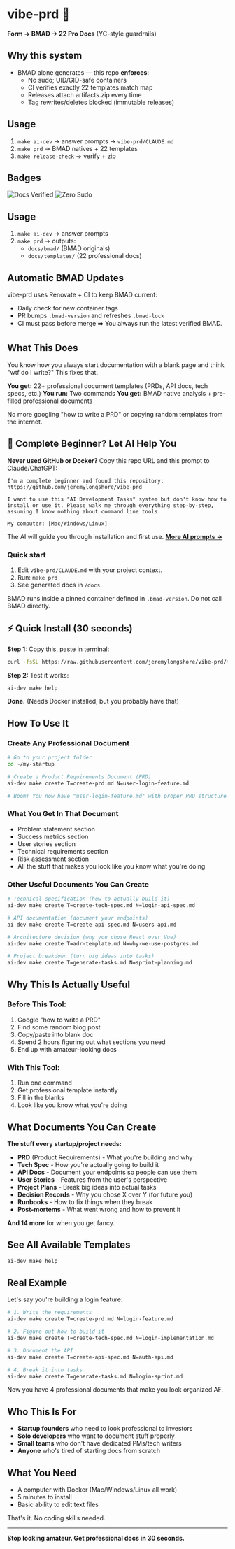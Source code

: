 # vibe-prd 🚀

**Form → BMAD → 22 Pro Docs** (YC-style guardrails)

## Why this system
- BMAD alone generates — this repo **enforces**:
  - No sudo; UID/GID-safe containers
  - CI verifies exactly 22 templates match map
  - Releases attach artifacts.zip every time
  - Tag rewrites/deletes blocked (immutable releases)

## Usage
1. `make ai-dev` → answer prompts → `vibe-prd/CLAUDE.md`
2. `make prd` → BMAD natives + 22 templates
3. `make release-check` → verify + zip

## Badges
![Docs Verified](https://img.shields.io/github/actions/workflow/status/jeremylongshore/vibe-prd/container-ci.yml?label=Docs%20Verified&style=for-the-badge&logo=github)
![Zero Sudo](https://img.shields.io/badge/Sudo-Free-success?style=for-the-badge&logo=linux)

## Usage
1. `make ai-dev` → answer prompts
2. `make prd` → outputs:
   - `docs/bmad/` (BMAD originals)
   - `docs/templates/` (22 professional docs)

## Automatic BMAD Updates
vibe-prd uses Renovate + CI to keep BMAD current:
- Daily check for new container tags
- PR bumps `.bmad-version` and refreshes `.bmad-lock`
- CI must pass before merge
➡️ You always run the latest verified BMAD.

## What This Does

You know how you always start documentation with a blank page and think "wtf do I write?" This fixes that.

**You get:** 22+ professional document templates (PRDs, API docs, tech specs, etc.)
**You run:** Two commands
**You get:** BMAD native analysis + pre-filled professional documents

No more googling "how to write a PRD" or copying random templates from the internet.

## 🤖 Complete Beginner? Let AI Help You

**Never used GitHub or Docker?** Copy this repo URL and this prompt to Claude/ChatGPT:

```
I'm a complete beginner and found this repository: https://github.com/jeremylongshore/vibe-prd

I want to use this "AI Development Tasks" system but don't know how to install or use it. Please walk me through everything step-by-step, assuming I know nothing about command line tools.

My computer: [Mac/Windows/Linux]
```

The AI will guide you through installation and first use. **[More AI prompts →](./AI_ASSISTANT_PROMPTS.md)**

### Quick start
1. Edit `vibe-prd/CLAUDE.md` with your project context.
2. Run: `make prd`
3. See generated docs in `/docs`.

BMAD runs inside a pinned container defined in `.bmad-version`. Do not call BMAD directly.

## ⚡ Quick Install (30 seconds)

**Step 1:** Copy this, paste in terminal:
```bash
curl -fsSL https://raw.githubusercontent.com/jeremylongshore/vibe-prd/main/ai-dev -o /usr/local/bin/ai-dev && chmod +x /usr/local/bin/ai-dev
```

**Step 2:** Test it works:
```bash
ai-dev make help
```

**Done.** (Needs Docker installed, but you probably have that)

## How To Use It

### Create Any Professional Document
```bash
# Go to your project folder
cd ~/my-startup

# Create a Product Requirements Document (PRD)
ai-dev make create T=create-prd.md N=user-login-feature.md

# Boom! You now have "user-login-feature.md" with proper PRD structure
```

### What You Get In That Document
- Problem statement section
- Success metrics section
- User stories section
- Technical requirements section
- Risk assessment section
- All the stuff that makes you look like you know what you're doing

### Other Useful Documents You Can Create
```bash
# Technical specification (how to actually build it)
ai-dev make create T=create-tech-spec.md N=login-api-spec.md

# API documentation (document your endpoints)
ai-dev make create T=create-api-spec.md N=users-api.md

# Architecture decision (why you chose React over Vue)
ai-dev make create T=adr-template.md N=why-we-use-postgres.md

# Project breakdown (turn big ideas into tasks)
ai-dev make create T=generate-tasks.md N=sprint-planning.md
```

## Why This Is Actually Useful

### Before This Tool:
1. Google "how to write a PRD"
2. Find some random blog post
3. Copy/paste into blank doc
4. Spend 2 hours figuring out what sections you need
5. End up with amateur-looking docs

### With This Tool:
1. Run one command
2. Get professional template instantly
3. Fill in the blanks
4. Look like you know what you're doing

## What Documents You Can Create

**The stuff every startup/project needs:**

- **PRD** (Product Requirements) - What you're building and why
- **Tech Spec** - How you're actually going to build it
- **API Docs** - Document your endpoints so people can use them
- **User Stories** - Features from the user's perspective
- **Project Plans** - Break big ideas into actual tasks
- **Decision Records** - Why you chose X over Y (for future you)
- **Runbooks** - How to fix things when they break
- **Post-mortems** - What went wrong and how to prevent it

**And 14 more** for when you get fancy.

## See All Available Templates
```bash
ai-dev make help
```

## Real Example

Let's say you're building a login feature:

```bash
# 1. Write the requirements
ai-dev make create T=create-prd.md N=login-feature.md

# 2. Figure out how to build it
ai-dev make create T=create-tech-spec.md N=login-implementation.md

# 3. Document the API
ai-dev make create T=create-api-spec.md N=auth-api.md

# 4. Break it into tasks
ai-dev make create T=generate-tasks.md N=login-sprint.md
```

Now you have 4 professional documents that make you look organized AF.

## Who This Is For

- **Startup founders** who need to look professional to investors
- **Solo developers** who want to document stuff properly
- **Small teams** who don't have dedicated PMs/tech writers
- **Anyone** who's tired of starting docs from scratch

## What You Need

- A computer with Docker (Mac/Windows/Linux all work)
- 5 minutes to install
- Basic ability to edit text files

That's it. No coding skills needed.

---

**Stop looking amateur. Get professional docs in 30 seconds.**